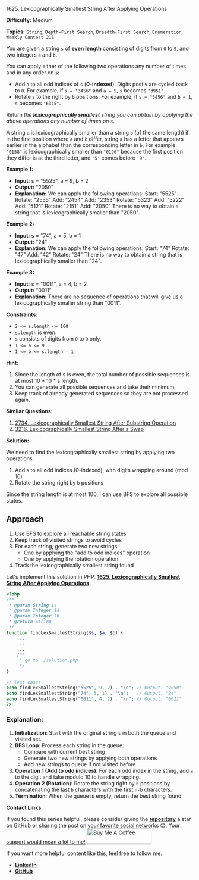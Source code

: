 1625\. Lexicographically Smallest String After Applying Operations

**Difficulty:** Medium

**Topics:** `String`, `Depth-First Search`, `Breadth-First Search`, `Enumeration`, `Weekly Contest 211`

You are given a string `s` of **even length** consisting of digits from `0` to `9`, and two integers `a` and `b`.

You can apply either of the following two operations any number of times and in any order on `s`:

- Add `a` to all odd indices of `s` (**0-indexed**). Digits post `9` are cycled back to `0`. For example, if `s = "3456"` and `a = 5`, `s` becomes `"3951"`.
- Rotate `s` to the right by `b` positions. For example, if `s = "3456"` and `b = 1`, `s` becomes `"6345"`.

Return _the **lexicographically smallest** string you can obtain by applying the above operations any number of times on `s`_.

A string `a` is lexicographically smaller than a string `b` (of the same length) if in the first position where `a` and `b` differ, string `a` has a letter that appears earlier in the alphabet than the corresponding letter in `b`. For example, `"0158"` is lexicographically smaller than `"0190"` because the first position they differ is at the third letter, and `'5'` comes before `'9'`.

**Example 1:**

- **Input:** s = "5525", a = 9, b = 2
- **Output:** "2050"
- **Explanation:** We can apply the following operations:
  Start:  "5525"
  Rotate: "2555"
  Add:    "2454"
  Add:    "2353"
  Rotate: "5323"
  Add:    "5222"
  Add:    "5121"
  Rotate: "2151"
  Add:    "2050"
  There is no way to obtain a string that is lexicographically smaller than "2050".

**Example 2:**

- **Input:** s = "74", a = 5, b = 1
- **Output:** "24"
- **Explanation:** We can apply the following operations:
  Start:  "74"
  Rotate: "47"
  Add:    "42"
  Rotate: "24"
  There is no way to obtain a string that is lexicographically smaller than "24".

**Example 3:**

- **Input:** s = "0011", a = 4, b = 2
- **Output:** "0011"
- **Explanation:** There are no sequence of operations that will give us a lexicographically smaller string than "0011".

**Constraints:**

- `2 <= s.length <= 100`
- `s.length` is even.
- `s` consists of digits from `0` to `9` only.
- `1 <= a <= 9`
- `1 <= b <= s.length - 1`



**Hint:**
1. Since the length of s is even, the total number of possible sequences is at most 10 * 10 * s.length.
2. You can generate all possible sequences and take their minimum.
3. Keep track of already generated sequences so they are not processed again.



**Similar Questions:**
1. [2734. Lexicographically Smallest String After Substring Operation](https://github.com/mah-shamim/leet-code-in-php/tree/main/algorithms/002734-lexicographically-smallest-string-after-substring-operation)
2. [3216. Lexicographically Smallest String After a Swap](https://github.com/mah-shamim/leet-code-in-php/tree/main/algorithms/003216-lexicographically-smallest-string-after-a-swap)






**Solution:**

We need to find the lexicographically smallest string by applying two operations:
1. Add `a` to all odd indices (0-indexed), with digits wrapping around (mod 10)
2. Rotate the string right by `b` positions

Since the string length is at most 100, I can use BFS to explore all possible states.

## Approach
1. Use BFS to explore all reachable string states
2. Keep track of visited strings to avoid cycles
3. For each string, generate two new strings:
   - One by applying the "add to odd indices" operation
   - One by applying the rotation operation
4. Track the lexicographically smallest string found

Let's implement this solution in PHP: **[1625. Lexicographically Smallest String After Applying Operations](https://github.com/mah-shamim/leet-code-in-php/tree/main/algorithms/001625-lexicographically-smallest-string-after-applying-operations/solution.php)**

```php
<?php
/**
 * @param String $s
 * @param Integer $a
 * @param Integer $b
 * @return String
 */
function findLexSmallestString($s, $a, $b) {
    ...
    ...
    ...
    /**
     * go to ./solution.php
     */
}

// Test cases
echo findLexSmallestString("5525", 9, 2) . "\n"; // Output: "2050"
echo findLexSmallestString("74", 5, 1) . "\n";   // Output: "24"
echo findLexSmallestString("0011", 4, 2) . "\n"; // Output: "0011"
?>
```

### Explanation:

1. **Initialization**: Start with the original string `s` in both the queue and visited set.
2. **BFS Loop**: Process each string in the queue:
    - Compare with current best string
    - Generate two new strings by applying both operations
    - Add new strings to queue if not visited before
3. **Operation 1 (Add to odd indices)**: For each odd index in the string, add `a` to the digit and take modulo 10 to handle wrapping.
4. **Operation 2 (Rotation)**: Rotate the string right by `b` positions by concatenating the last `b` characters with the first `n-b` characters.
5. **Termination**: When the queue is empty, return the best string found.

**Contact Links**

If you found this series helpful, please consider giving the **[repository](https://github.com/mah-shamim/leet-code-in-php)** a star on GitHub or sharing the post on your favorite social networks 😍. [Your support would mean a lot to me!](https://jackaltimer.com/hzk8jsphf8?key=5ba736283dafd7f94a84865e3cc3d775)
<a href="https://buymeacoffee.com/mah.shamim" target="_blank"><img src="https://www.buymeacoffee.com/assets/img/custom_images/orange_img.png" alt="Buy Me A Coffee" style="height: 41px !important;width: 174px !important;box-shadow: 0px 3px 2px 0px rgba(190, 190, 190, 0.5) !important;-webkit-box-shadow: 0px 3px 2px 0px rgba(190, 190, 190, 0.5) !important;" ></a>

If you want more helpful content like this, feel free to follow me:

- **[LinkedIn](https://www.linkedin.com/in/arifulhaque/)**
- **[GitHub](https://github.com/mah-shamim)**